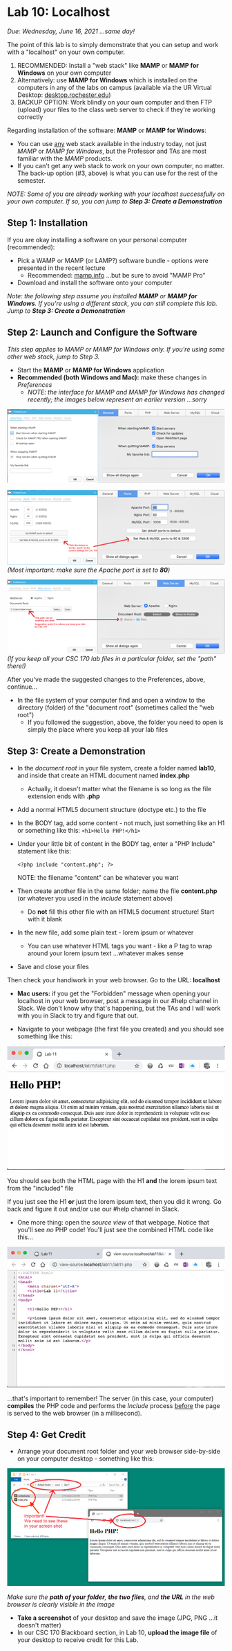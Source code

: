 # Lab 10: Localhost
*Due: Wednesday, June 16, 2021 ...same day!*

The point of this lab is to simply demonstrate that you can setup and work with a "localhost" on your own computer. 

1. RECOMMENDED: Install a "web stack" like **MAMP** or **MAMP for Windows** on your own computer
2. Alternatively: use **MAMP for Windows** which is installed on the computers in any of the labs on campus (available via the UR Virtual Desktop: [desktop.rochester.edu](https://desktop.rochester.edu/))
3. BACKUP OPTION: Work blindly on your own computer and then FTP (upload) your files to the class web server to check if they're working correctly

Regarding installation of the software: **MAMP** or **MAMP for Windows**:

- You can use <u>any</u> web stack available in the industry today, not just *MAMP* or *MAMP for Windows*, but the Professor and TAs are most familiar with the *MAMP* products.
- If you can't get any web stack to work on your own computer, no matter.  The back-up option (#3, above) is what you can use for the rest of the semester.

*NOTE: Some of you are already working with your localhost successfully on your own computer. If so, you can jump to **Step 3: Create a Demonstration***

## Step 1: Installation

If you are okay installing a software on your personal computer (recommended):

- Pick a WAMP or MAMP (or LAMP?) software bundle - options were presented in the recent lecture
  - Recommended: [mamp.info](https://www.mamp.info/) ...but be sure to avoid "MAMP Pro"
- Download and install the software onto your computer

*Note: the following step assume you installed **MAMP** or **MAMP for Windows**. If you're using a different stack, you can still complete this lab. Jump to **Step 3: Create a Demonstration***

## Step 2: Launch and Configure the Software

*This step applies to MAMP or MAMP for Windows only. If you're using some other web stack, jump to Step 3.* 

- Start the **MAMP** or **MAMP for Windows** application
- **Recommended (both Windows and Mac):** make these changes in *Preferences*
  - *NOTE: the interface for MAMP and MAMP for Windows has changed recently; the images below represent an earlier version ...sorry*

![figure3](media\figure3.png)



![figure4](media\figure4.png)*(Most important: make sure the Apache port is set to **80**)*

![figure5](media\figure5.png)*(If you keep all your CSC 170 lab files in a particular folder, set the "path" there!)*

After you've made the suggested changes to the Preferences, above, continue...

- In the file system of your computer find and open a window to the directory (folder) of the "document root" (sometimes called the "web root")
  - If you followed the suggestion, above, the folder you need to open is simply the place where you keep all your lab files

## Step 3: Create a Demonstration

- In the *document root* in your file system, create a folder named **lab10**, and inside that create an HTML document named **index.php** 

  - Actually, it doesn't matter what the filename is so long as the file extension ends with **.php**

- Add a normal HTML5 document structure (doctype etc.) to the file

- In the BODY tag, add some content - not much, just something like an H1 or something like this: `<h1>Hello PHP!</h1>`

- Under your little bit of content in the BODY tag, enter a "PHP Include" statement like this: 

  ```php+HTML
  <?php include "content.php"; ?>
  ```

  NOTE: the filename "content" can be whatever you want

- Then create another file in the same folder; name the file **content.php** (or whatever you used in the *include* statement above)

  - Do **not** fill this other file with an HTML5 document structure! Start with it blank

- In the new file, add some plain text - lorem ipsum or whatever
  
  - You can use whatever HTML tags you want - like a P tag to wrap around your lorem ipsum text ...whatever makes sense
  
- Save and close your files

Then check your handiwork in your web browser.  Go to the URL: **localhost**

- **Mac users:** if you get the  "Forbidden" message when opening your localhost in your web browser, post a message in our #help channel in Slack.  We don't know why that's happening, but the TAs and I will work with you in Slack to try and figure that out.

- Navigate to your webpage (the first file you created) and you should see something like this:

![figure1](media/figure1.png)

You should see both the HTML page with the H1 **and** the lorem ipsum text from the "included" file

If you just see the H1 **or** just the lorem ipsum text, then you did it wrong.  Go back and figure it out and/or use our #help channel in Slack.

- One more thing: open the *source view* of that webpage.  Notice that you'll see *no* PHP code!  You'll just see the combined HTML code like this...

![figure2](media/figure2.png)

...that's important to remember!  The server (in this case, your computer) **compiles** the PHP code and performs the *Include* process <u>before</u> the page is served to the web browser (in a millisecond).  

## Step 4: Get Credit

- Arrange your document root folder and your web browser side-by-side on your computer desktop - something like this:

![figure6](media\figure6.png)

*Make sure the **path of your folder**, **the two files**, and **the URL** in the web browser is clearly visible in the image*

- **Take a screenshot** of your desktop and save the image (JPG, PNG ...it doesn't matter)
- In our CSC 170 Blackboard section, in Lab 10, **upload the image file** of your desktop to receive credit for this Lab.

